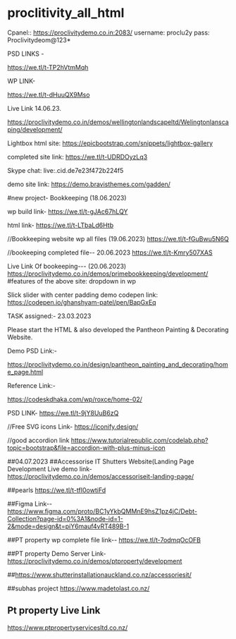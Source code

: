 # proclitivity_all_html

Cpanel:: https://proclivitydemo.co.in:2083/
username: proclu2y
pass: Proclivitydeom@123*

PSD LINKS - 

https://we.tl/t-TP2hVtmMqh




WP LINK-

https://we.tl/t-dHuuQX9Mso



Live Link 14.06.23.

https://proclivitydemo.co.in/demos/wellingtonlandscapeltd/Welingtonlanscaping/development/



Lightbox html site:
https://epicbootstrap.com/snippets/lightbox-gallery



completed site link:
https://we.tl/t-UDRDOyzLq3



Skype chat:
live:.cid.de7e23f472b224f5

demo site link:
https://demo.bravisthemes.com/gadden/



#new project- Bookkeeping (18.06.2023)

wp build link-   https://we.tl/t-gJAc67hLQY

html link-  https://we.tl/t-LTbaLd6Htb










//Bookkeeping website wp all files (19.06.2023)
https://we.tl/t-fGuBwu5N6Q




//bookeeping completed file-- 20.06.2023
https://we.tl/t-Kmry507XAS



Live Link Of bookeeping--- (20.06.2023)
https://proclivitydemo.co.in/demos/primebookkeeping/development/
#features of the above site:  dropdown in wp



Slick slider with center padding demo codepen link:
https://codepen.io/ghanshyam-patel/pen/BapGxEq





TASK assigned:-  23.03.2023

Please start the HTML & also developed the Pantheon Painting & Decorating Website. 

Demo PSD Link:-

https://proclivitydemo.co.in/design/pantheon_painting_and_decorating/home_page.html


Reference Link:-

https://codeskdhaka.com/wp/roxce/home-02/

PSD LINK- https://we.tl/t-9jY8UuB6zQ


//Free SVG icons Link-
https://iconify.design/


//good accordion link
https://www.tutorialrepublic.com/codelab.php?topic=bootstrap&file=accordion-with-plus-minus-icon

##04.07.2023
##Accessorise IT Shutters Website(Landing Page Development Live demo link-
https://proclivitydemo.co.in/demos/accessoriseit-landing-page/

##pearls 
https://we.tl/t-tfI0owtiFd

##Figma Link--
https://www.figma.com/proto/BC1yYkbQMMnE9hsZ1pz4jC/Debt-Collection?page-id=0%3A1&node-id=1-2&mode=design&t=piY6mauf4vRT489B-1

##PT property wp complete file link--
https://we.tl/t-7odmqOcOFB

##PT property Demo Server Link-
https://proclivitydemo.co.in/demos/ptproperty/development


##https://www.shutterinstallationauckland.co.nz/accessoriesit/

##subhas project
https://www.madetolast.co.nz/


## Pt property Live Link
https://www.ptpropertyservicesltd.co.nz/




